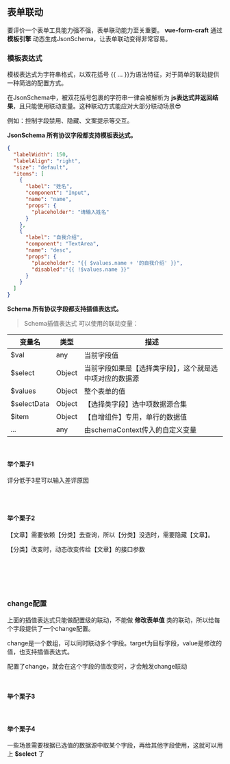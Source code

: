 ## 表单联动

要评价一个表单工具能力强不强，表单联动能力至关重要。 **vue-form-craft** 通过 **模板引擎** 动态生成JsonSchema，让表单联动变得非常容易。

### 模板表达式

模板表达式为字符串格式，以双花括号 {{ ... }}为语法特征，对于简单的联动提供一种简洁的配置方式。

在JsonSchema中，被双花括号包裹的字符串一律会被解析为 **js表达式并返回结果**，且只能使用联动变量。这种联动方式能应对大部分联动场景😎

例如：控制字段禁用、隐藏、文案提示等交互。

**JsonSchema 所有协议字段都支持模板表达式。**

```json
{
  "labelWidth": 150,
  "labelAlign": "right",
  "size": "default",
  "items": [
    {
      "label": "姓名",
      "component": "Input",
      "name": "name",
      "props": {
        "placeholder": "请输入姓名"
      }
    },
    {
      "label": "自我介绍",
      "component": "TextArea",
      "name": "desc",
      "props": {
        "placeholder": "{{ $values.name + '的自我介绍' }}",
        "disabled":"{{ !$values.name }}"
      }
    }
  ]
}
```

**Schema 所有协议字段都支持插值表达式。**

> Schema插值表达式 可以使用的联动变量：

| 变量名      | 类型   | 描述                                                     |
| ----------- | ------ | -------------------------------------------------------- |
| $val        | any    | 当前字段值                                               |
| $select     | Object | 当前字段如果是【选择类字段】，这个就是选中项对应的数据源 |
| $values     | Object | 整个表单的值                                             |
| $selectData | Object | 【选择类字段】选中项数据源合集                           |
| $item       | Object | 【自增组件】专用，单行的数据值                           |
| ...         | any    | 由schemaContext传入的自定义变量                          |

<br/>

#### 举个栗子1

评分低于3星可以输入差评原因

<div class="linkage1"></div>

<br/>
<br/>

#### 举个栗子2

【文章】需要依赖【分类】去查询，所以【分类】没选时，需要隐藏【文章】。

【分类】改变时，动态改变传给【文章】的接口参数

<div class="linkage2"></div>

<br/>
<br/>

<br/>
<br/>


### change配置

上面的插值表达式只能做配置级的联动，不能做 **修改表单值** 类的联动，所以给每个字段提供了一个change配置。

change是一个数组，可以同时联动多个字段。target为目标字段，value是修改的值，也支持插值表达式。

配置了change，就会在这个字段的值改变时，才会触发change联动

<br/>

#### 举个栗子3

<div class="linkage3"></div>


<br/>

#### 举个栗子4

一些场景需要根据已选值的数据源中取某个字段，再给其他字段使用，这就可以用上 **$select** 了

<div class="linkage4"></div>

